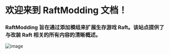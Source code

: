 # **欢迎来到 RaftModding 文档！**
### RaftModding 旨在通过添加模组来扩展生存游戏 Raft。该站点提供了与改装 Raft 相关的所有内容的清晰概述。
![image](https://user-images.githubusercontent.com/50118661/193290501-7c9430aa-1175-4b41-ac19-469eebd4bfb2.png)

